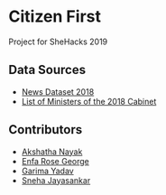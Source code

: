 # Citizen First

Project for SheHacks 2019

## Data Sources
- [News Dataset 2018](https://raw.githubusercontent.com/ONLPS/Datasets/master/data/politics18/politics18.csv)
- [List of Ministers of the 2018 Cabinet](https://en.wikipedia.org/wiki/First_Modi_ministry)

## Contributors
- [Akshatha Nayak](github.com/aksh77)
- [Enfa Rose George](github.com/enfageorge)
- [Garima Yadav](github.com/gary115)
- [Sneha Jayasankar]()
